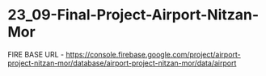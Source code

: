 # 23_09-Final-Project-Airport-Nitzan-Mor

FIRE BASE URL - https://console.firebase.google.com/project/airport-project-nitzan-mor/database/airport-project-nitzan-mor/data/airport
